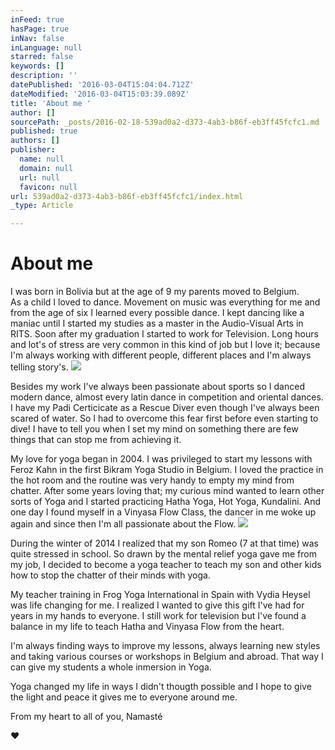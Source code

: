```yaml
---
inFeed: true
hasPage: true
inNav: false
inLanguage: null
starred: false
keywords: []
description: ''
datePublished: '2016-03-04T15:04:04.712Z'
dateModified: '2016-03-04T15:03:39.089Z'
title: 'About me '
author: []
sourcePath: _posts/2016-02-18-539ad0a2-d373-4ab3-b86f-eb3ff45fcfc1.md
published: true
authors: []
publisher:
  name: null
  domain: null
  url: null
  favicon: null
url: 539ad0a2-d373-4ab3-b86f-eb3ff45fcfc1/index.html
_type: Article

---
```

# About me 

I was born in Bolivia but at the age of 9 my parents moved to Belgium.    
As a child I loved to dance. Movement on music was everything for me and from the age of six I learned every possible dance. I kept dancing like a maniac until I started my studies as a master in the Audio-Visual Arts in RITS. Soon after my graduation I started to work for Television.  Long hours and lot's of stress are very common in this kind of job but I love it; because I'm always working with different people, different places and I'm always telling story's. ![](https://s3-us-west-2.amazonaws.com/the-grid-img/p/8767f1c720fe3cffcfe1a667916e562840f58ce0.jpg)

Besides my work I've always been passionate about sports so I danced 
modern dance, almost every latin dance in competition and oriental 
dances. I have my Padi Certicicate as a Rescue Diver even though I've 
always been scared of water. So I had to overcome this fear first before
even starting to dive! I have to tell you when I set my mind on 
something there are few things that can stop me from achieving it. 

My love 
for yoga began in 2004\. I was privileged to start my lessons with Feroz 
Kahn in the first Bikram Yoga Studio in Belgium. I loved the practice in
the hot room and the routine was very handy to empty my mind from 
chatter. After some years loving that; my curious mind wanted to learn 
other sorts of Yoga and I started practicing Hatha Yoga, Hot Yoga, 
Kundalini. And one day I found myself in a Vinyasa Flow Class, the 
dancer in me woke up again and since then I'm all passionate about the 
Flow.
![](https://the-grid-user-content.s3-us-west-2.amazonaws.com/367b4302-bf73-4a53-9ee2-ac09ca1cc2f6.jpg)

During the winter of 2014 I realized that my son Romeo (7 at that time) was quite stressed in school.  So drawn by the mental relief yoga gave me from my job, I decided to become a yoga teacher to teach my son and other kids how to stop the chatter of their minds with yoga.

My teacher training in Frog Yoga International in Spain with Vydia Heysel was life changing for me. I realized I wanted to give this gift I've had for years in my hands to everyone. I still work for television but I've found a balance in my life to teach Hatha 
and Vinyasa Flow from the heart. 

I'm always finding ways to improve my lessons, always learning new styles and taking various courses or workshops in Belgium and abroad. That way I can give my students a whole inmersion in Yoga. 

Yoga changed my life in ways I didn't thougth possible and I hope to give the light and peace it gives me to everyone
around me.

From my heart to all of you, Namasté 

♥